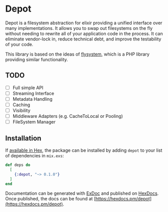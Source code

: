 # Depot

Depot is a filesystem abstraction for elixir providing a unified interface over many implementations. It allows you to swap out filesystems on the fly without needing to rewrite all of your application code in the process. It can eliminate vendor-lock in, reduce technical debt, and improve the testability of your code.

This library is based on the ideas of [flysystem](http://flysystem.thephpleague.com/), which is a PHP library providing similar functionality.

## TODO

- [ ] Full simple API
- [ ] Streaming Interface
- [ ] Metadata Handling
- [ ] Caching
- [ ] Visibility
- [ ] Middleware Adapters (e.g. CacheToLocal or Pooling)
- [ ] FileSystem Manager

## Installation

If [available in Hex](https://hex.pm/docs/publish), the package can be installed
by adding `depot` to your list of dependencies in `mix.exs`:

```elixir
def deps do
  [
    {:depot, "~> 0.1.0"}
  ]
end
```

Documentation can be generated with [ExDoc](https://github.com/elixir-lang/ex_doc)
and published on [HexDocs](https://hexdocs.pm). Once published, the docs can
be found at [https://hexdocs.pm/depot](https://hexdocs.pm/depot).

